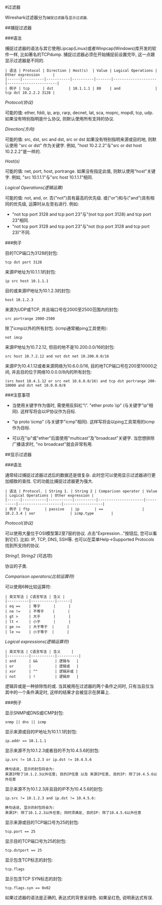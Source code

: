 <!---title:使用Wireshark抓包教程-->
<!---keywords:wireshark,抓包,分析,过滤器-->
<!---date:2013.05.23-->

#过滤器 

Wireshark过滤器分为`捕捉过滤器`与`显示过滤器`.

##捕捉过滤器 

###语法 

捕捉过滤器的语法与其它使用Lipcap(Linux)或者Winpcap(Windows)库开发的软件一样,
比如著名的TCPdump. 捕捉过滤器必须在开始捕捉前设置完毕, 这一点跟显示过滤器是不同的. 

    | 语法 | Protocol | Direction | Host(s)  | Value | Logical Operations | Other expression      |
    |------|----------|-----------|----------|-------|--------------------|-----------------------|
    | 例子 | tcp      | dst       | 10.1.1.1 | 80    | and                | tcp dst 10.2.2.2 3128 |


*Protocol(协议)*

可能的值: ether, fddi, ip, arp, rarp, decnet, lat, sca, moprc, mopdl, tcp, udp.
如果没有特别指明是什么协议, 则默认使用所有支持的协议. 

*Direction(方向)*

可能的值: src, dst, src and dst, src or dst
如果没有特别指明来源或目的地, 则默认使用 "src or dst" 作为关键字. 
例如, "host 10.2.2.2"与"src or dst host 10.2.2.2"是一样的. 

*Host(s)*

可能的值:  net, port, host, portrange.
如果没有指定此值, 则默认使用"host"关键字. 
例如, "src 10.1.1.1"与"src host 10.1.1.1"相同. 

*Logical Operations(逻辑运算)*

可能的值: not, and, or.
否("not")具有最高的优先级. 或("or")和与("and")具有相同的优先级, 运算时从左至右进行. 
例如:
* "not tcp port 3128 and tcp port 23"与"(not tcp port 3128) and tcp port 23"相同. 
* "not tcp port 3128 and tcp port 23"与"not (tcp port 3128 and tcp port 23)"不同. 

###例子 

目的TCP端口为3128的封包:

    tcp dst port 3128


来源IP地址为10.1.1.1的封包:

    ip src host 10.1.1.1


目的或来源IP地址为10.1.2.3的封包:

    host 10.1.2.3


来源为UDP或TCP, 并且端口号在2000至2500范围内的封包:

    src portrange 2000-2500


除了icmp以外的所有封包. (icmp通常被ping工具使用):

    not imcp


来源IP地址为10.7.2.12, 但目的地不是10.200.0.0/16的封包:

    src host 10.7.2.12 and not dst net 10.200.0.0/16


来源IP为10.4.1.12或者来源网络为10.6.0.0/16, 目的地TCP端口号在200至10000之间, 并且目的位于网络10.0.0.0/8内的所有封包:

    (src host 10.4.1.12 or src net 10.6.0.0/16) and tcp dst portrange 200-10000 and dst net 10.0.0.0/8


###注意事项 

* 当使用关键字作为值时, 需使用反斜杠“\”. "ether proto \ip" (与关键字"ip"相同).
  这样写将会以IP协议作为目标. 

* "ip proto \icmp" (与关键字"icmp"相同). 这样写将会以ping工具常用的icmp作为目标. 

* 可以在"ip"或"ether"后面使用"multicast"及"broadcast"关键字. 
  当您想排除广播请求时, "no broadcast"就会非常有用. 


##显示过滤器 

###语法 

通常经过捕捉过滤器过滤后的数据还是很复杂. 此时您可以使用显示过滤器进行更加细致的查找. 
它的功能比捕捉过滤器更为强大.

    | 语法 | Protocol. | String 1. | String 2 | Comparison operator | Value    | Logical Operations | Other expression |
    |------|-----------|-----------|----------|---------------------|----------|--------------------|------------------|
    | 例子 | ftp       | passive   | ip       | ==                  | 10.2.3.4 | xor                | icmp.type        |

*Protocol(协议)*

可以使用大量位于OSI模型第2至7层的协议. 点击"Expression..."按钮后, 您可以看到它们. 
比如: IP, TCP, DNS, SSH等.
也可以在菜单Help->Supported Protocols找到所支持的协议.

*String1, String2* (可选项)

协议的子类. 

*Comparison operators(比较运算符)*

可以使用6种比较运算符: 


    | 英文写法 | C语言写法 | 含义 |
    |----------|-----------|------|
    | eq ==    | 等于      |      |
    | ne !=    | 不等于    |      |
    | gt >     | 大于      |      |
    | lt <     | 小于      |      |
    | ge >=    | 大于等于  |      |
    | le <=    | 小于等于  |      |

*Logical expressions(逻辑运算符)*

    | 英文写法 | C语言写法 | 含义     |
    |----------|-----------|----------|
    | and      | &&        | 逻辑与   |
    | or       |           | 逻辑或   |
    | xor      | ^^        | 逻辑异或 |
    | not      | !         | 逻辑非   |

逻辑异或是一种排除性的或. 当其被用在过滤器的两个条件之间时, 
只有当且仅当其中的一个条件满足时, 这样的结果才会被显示在屏幕上.

###例子 

显示SNMP或DNS或ICMP封包:

    snmp || dns || icmp 


显示来源或目的IP地址为10.1.1.1的封包:

    ip.addr == 10.1.1.1


显示来源不为10.1.2.3或者目的不为10.4.5.6的封包:

    ip.src != 10.1.2.3 or ip.dst != 10.4.5.6

    换句话说, 显示的封包将会为: 
    来源IP除了10.1.2.3以外任意; 目的IP任意 以及 来源IP任意, 目的IP: 除了10.4.5.6以外任意

显示来源不为10.1.2.3并且目的IP不为10.4.5.6的封包:

    ip.src != 10.1.2.3 and ip.dst != 10.4.5.6:

    换句话说, 显示的封包将会为: 
    来源IP: 除了10.1.2.3以外任意; 同时须满足, 目的IP: 除了10.4.5.6以外任意

显示来源或目的TCP端口号为25的封包:

    tcp.port == 25


显示目的TCP端口号为25的封包:

    tcp.dstport == 25


显示包含TCP标志的封包:

    tcp.flags


显示包含TCP SYN标志的封包:

    tcp.flags.syn == 0x02


如果过滤器的语法是正确的, 表达式的背景呈绿色. 如果呈红色, 说明表达式有误. 





<!-- vim:set tw=0:-->
